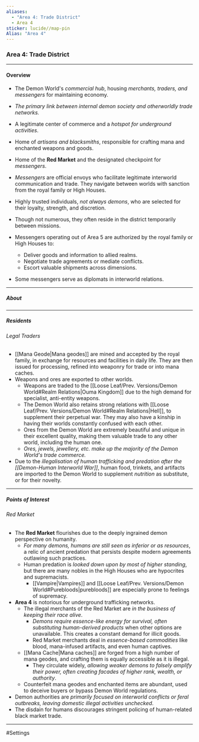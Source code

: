 ```yaml
---
aliases:
  - "Area 4: Trade District"
  - Area 4
sticker: lucide//map-pin
Alias: "Area 4"
---
```



### Area 4: Trade District
---
#### Overview
- The Demon World's *commercial hub*, housing *merchants, traders, and messengers* for maintaining economy.
- *The primary link between internal demon society and otherworldly trade networks.*
- A legitimate center of commerce and a *hotspot for underground activities*.
- Home of *artisans and blacksmiths*, responsible for crafting mana and enchanted weapons and goods.
- Home of the **Red Market** and the designated checkpoint for *messengers*.

- *Messengers* are official envoys who facilitate legitimate interworld communication and trade. They navigate between worlds with sanction from the royal family or High Houses.
- Highly trusted individuals, *not always demons*, who are selected for their loyalty, strength, and discretion.
- Though not numerous, they often reside in the district temporarily between missions.
- Messengers operating out of Area 5 are authorized by the royal family or High Houses to:
	- Deliver goods and information to allied realms.
	- Negotiate trade agreements or mediate conflicts.
	- Escort valuable shipments across dimensions.
- Some messengers serve as diplomats in interworld relations.

----
##### About




---
##### Residents 

###### Legal Traders
- [[Mana Geode|Mana geodes]] are mined and accepted by the royal family, in exchange for resources and facilities in daily life. They are then issued for processing, refined into weaponry for trade or into mana caches.
- Weapons and ores are exported to other worlds.
	- Weapons are traded to the [[Loose Leaf/Prev. Versions/Demon World#Realm Relations|Ouma Kingdom]] due to the high demand for specialist, anti-entity weapons.
	- The Demon World also retains strong relations with [[Loose Leaf/Prev. Versions/Demon World#Realm Relations|Hell]], to supplement their perpetual war. They may also have a kinship in having their worlds constantly confused with each other.
	- Ores from the Demon World are extremely beautiful and unique in their excellent quality, making them valuable trade to any other world, including the human one.
	- *Ores, jewels, jewellery, etc. make up the majority of the Demon World's trade commerce.*
- Due to the *illegalisation of human trafficking and predation after the [[Demon-Human Interworld War]]*, human food, trinkets, and artifacts are imported to the Demon World to supplement *nutrition* as substitute, or for their novelty.



---
##### Points of Interest

###### Red Market
-  The **Red Market** flourishes due to the deeply ingrained demon perspective on humanity.
	- *For many demons, humans are still seen as inferior or as resources*, a relic of ancient predation that persists despite modern agreements outlawing such practices.
	- Human predation is *looked down upon by most of higher standing*, but there are many nobles in the High Houses who are hypocrites and supremacists.
		- [[Vampire|Vampires]] and [[Loose Leaf/Prev. Versions/Demon World#Purebloods|purebloods]] are especially prone to feelings of supremacy.
- **Area 4** is notorious for underground trafficking networks.
	- The illegal merchants of the Red Market are *in the business of keeping their race alive*.
		- *Demons require essence-like energy for survival, often substituting human-derived products* when other options are unavailable. This creates a constant demand for illicit goods.
		- Red Market merchants deal in _essence-based commodities_ like blood, mana-infused artifacts, and even human captives.
	- [[Mana Cache|Mana caches]] are forged from a high number of mana geodes, and crafting them is equally accessible as it is illegal.
		- They circulate widely, *allowing weaker demons to falsely amplify their power, often creating facades of higher rank, wealth, or authority*.
	- Counterfeit mana geodes and enchanted items are abundant, used to deceive buyers or bypass Demon World regulations.
- Demon authorities are *primarily focused on interworld conflicts or feral outbreaks, leaving domestic illegal activities unchecked*.
- The disdain for humans discourages stringent policing of human-related black market trade.

---
#Settings 


